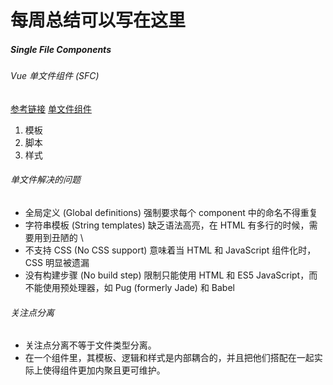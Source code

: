 # 每周总结可以写在这里
##### Single File Components
###### Vue 单文件组件 (SFC) 

[参考链接](https://vue-loader.vuejs.org/zh/spec.html#%E7%AE%80%E4%BB%8B)
[单文件组件](https://cn.vuejs.org/v2/guide/single-file-components.html#%E4%BB%8B%E7%BB%8D)
1. 模板 
2. 脚本
3. 样式

###### 单文件解决的问题
- 全局定义 (Global definitions) 强制要求每个 component 中的命名不得重复
- 字符串模板 (String templates) 缺乏语法高亮，在 HTML 有多行的时候，需要用到丑陋的 \
- 不支持 CSS (No CSS support) 意味着当 HTML 和 JavaScript 组件化时，CSS 明显被遗漏
- 没有构建步骤 (No build step) 限制只能使用 HTML 和 ES5 JavaScript，而不能使用预处理器，如 Pug (formerly Jade) 和 Babel

###### 关注点分离
- 关注点分离不等于文件类型分离。
- 在一个组件里，其模板、逻辑和样式是内部耦合的，并且把他们搭配在一起实际上使得组件更加内聚且更可维护。